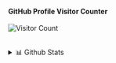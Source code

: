 <b>GitHub Profile Visitor Counter</b>
<br><br>
![Visitor Count](https://profile-counter.glitch.me/{Adithya}/count.svg)
<br><br>
<details>
<summary>📊 Github Stats</summary>
<p align="center"> <img src="https://github-readme-stats.vercel.app/api?username=adithyashukla&show_icons=true&theme=gotham" alt="Adithya Shukla | Stats" />
</details>
